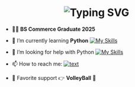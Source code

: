 <div align="center">
    <h1>
        <img src="https://readme-typing-svg.herokuapp.com?font=Jetbrains+mono&size=40&duration=3000&color=33FF33&center=true&vCenter=true&width=435&lines=Hi,+I'm+M.+Haris;This+is..;..my+Git;" alt="Typing SVG"/>
    </h1>
</div>



- 🧑‍🎓 **BS Commerce Graduate 2025**
  
- 🌱 I’m currently learning **Python**  [![My Skills](https://skillicons.dev/icons?i=python)](https://skillicons.dev) 
  
- 🤔 I’m looking for help with Python [![My Skills](https://skillicons.dev/icons?i=python)](https://skillicons.dev)
  
- 📫 How to reach me: [![text](https://img.shields.io/badge/LinkedIn-0077B5?style=for-the-badge&logo=linkedin&logoColor=white)](www.linkedin.com/in/muhammad-haris002)
  
- 🏐 Favorite support 👉 **VolleyBall** 🏐

